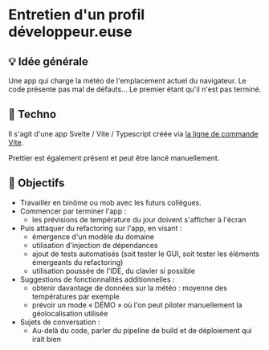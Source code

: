 # Entretien d'un profil développeur.euse

## 💡 Idée générale

Une app qui charge la météo de l'emplacement actuel du navigateur.
Le code présente pas mal de défauts… Le premier étant qu'il n'est pas terminé.

## 🧰 Techno

Il s'agit d'une app Svelte / Vite / Typescript créée via [la ligne de commande Vite](https://vitejs.dev/guide/).

Prettier est également présent et peut être lancé manuellement.

## 📝 Objectifs

- Travailler en binôme ou mob avec les futurs collègues.
- Commencer par terminer l'app :
  - les prévisions de température du jour doivent s'afficher à l'écran
- Puis attaquer du refactoring sur l'app, en visant :
  - émergence d'un modèle du domaine
  - utilisation d'injection de dépendances
  - ajout de tests automatisés (soit tester le GUI, soit tester les éléments émergeants du refactoring)
  - utilisation poussée de l'IDE, du clavier si possible
- Suggestions de fonctionnalités additionnelles :
  - obtenir davantage de données sur la météo : moyenne des températures par exemple
  - prévoir un mode « DÉMO » où l'on peut piloter manuellement la géolocalisation utilisée
- Sujets de conversation :
  - Au-delà du code, parler du pipeline de build et de déploiement qui irait bien
